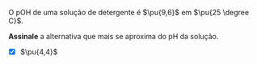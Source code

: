 O pOH de uma solução de detergente é $\pu{9,6}$ em $\pu{25 \degree C}$.

**Assinale** a alternativa que mais se aproxima do pH da solução.

- [x] $\pu{4,4}$

